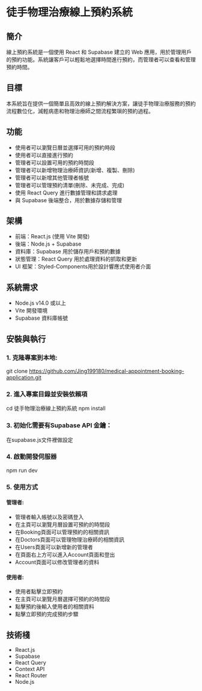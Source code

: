 # 徒手物理治療線上預約系統

## 簡介
線上預約系統是一個使用 React 和 Supabase 建立的 Web 應用，用於管理用戶的預約功能。系統讓客戶可以輕鬆地選擇時間進行預約，而管理者可以查看和管理預約時間。

## 目標
本系統旨在提供一個簡單且高效的線上預約解決方案，讓徒手物理治療服務的預約流程數位化，減輕病患和物理治療師之間流程繁瑣的預約過程。

## 功能
- 使用者可以瀏覽日曆並選擇可用的預約時段
- 使用者可以直接進行預約
- 管理者可以設置可用的預約時間段
- 管理者可以新增物理治療師資訊(新增、複製、刪除)
- 管理者可以新增其他管理者帳號
- 管理者可以管理預約清單(刪除、未完成、完成)
- 使用 React Query 進行數據管理和請求處理
- 與 Supabase 後端整合，用於數據存儲和管理

## 架構
- 前端：React.js (使用 Vite 開發)
- 後端：Node.js + Supabase
- 資料庫：Supabase 用於儲存用戶和預約數據
- 狀態管理：React Query 用於處理資料的抓取和更新
- UI 框架：Styled-Components用於設計響應式使用者介面

## 系統需求
- Node.js v14.0 或以上
- Vite 開發環境
- Supabase 資料庫帳號

## 安裝與執行
### 1. 克隆專案到本地:
git clone https://github.com/Jing199180/medical-appointment-booking-application.git

### 2. 進入專案目錄並安裝依賴項
cd 徒手物理治療線上預約系統
npm install

### 3. 初始化需要有Supabase API 金鑰：
在supabase.js文件裡做設定

### 4. 啟動開發伺服器
npm run dev

### 5. 使用方式
#### 管理者: 
- 管理者輸入帳號以及密碼登入
- 在主頁可以瀏覽月曆設置可預約的時間段
- 在Booking頁面可以管理預約的相關資訊
- 在Doctors頁面可以管理物理治療師的相關資訊
- 在Users頁面可以新增新的管理者
- 在頁面右上方可以進入Account頁面和登出
- Account頁面可以修改管理者的資料
 
#### 使用者:
- 使用者點擊立即預約
- 在主頁可以瀏覽月曆選擇可預約的時間段
- 點擊預約後輸入使用者的相關資料
- 點擊立即預約完成預約步驟

## 技術棧
- React.js
- Supabase
- React Query
- Context API
- React Router
- Node.js


   

  
